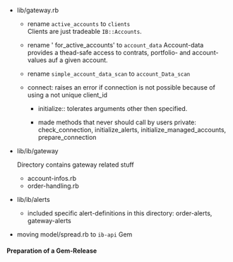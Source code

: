 
* lib/gateway.rb
	* rename `active_accounts` to `clients`  
	  Clients are just tradeable `IB::Accounts`.  
 
  * rename ' for_active_accounts' to `account_data`
		Account-data provides a thead-safe access to contrats, portfolio- and account-values auf a given account.

  * rename `simple_account_data_scan`  to `account_Data_scan`

  * connect: raises an error if connection is not possible because of using a not unique client_id

	* initialize::  tolerates arguments other then specified. 

	* made methods that never should call by users private:  
	  check_connection, initialize_alerts, initialize_managed_accounts, prepare_connection 
 
* lib/ib/gateway   
  
  Directory contains gateway related stuff

	* account-infos.rb
	* order-handling.rb

* lib/ib/alerts
   
	* included specific alert-definitions in this directory:
	  order-alerts, gateway-alerts

* moving model/spread.rb to `ib-api`  Gem

#### Preparation of a Gem-Release 
